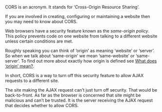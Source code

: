 CORS is an acronym. It stands for ‘Cross-Origin Resource Sharing’.

If you are involved in creating, configuring or maintaining a website then you may need to know about CORS.

Web browsers have a security feature known as the _same-origin policy_. This policy prevents code on one website from talking to a different website unless certain conditions are met.

Roughly speaking you can think of ‘origin’ as meaning ‘website’ or ‘server’. So when we talk about ‘same-origin’ we mean ‘same-website’ or ‘same-server’. To find out more about exactly how origin is defined see [What does ‘origin’ mean?](/faq#b667).

In short, CORS is a way to turn off this security feature to allow AJAX requests to a different site.

The site making the AJAX request can’t just turn off security. That would be back-to-front. As far as the browser is concerned that site might be malicious and can’t be trusted. It is the server receiving the AJAX request that decides whether to allow CORS.
